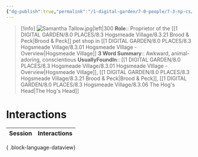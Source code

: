 ```yaml
---
{"dg-publish":true,"permalink":"/1-digital-garden/7-0-people/7-3-np-cs/samantha-tallow/","tags":["#person","#hogsmeade","#hogsmeade-resident","#shopkeeper"]}
---
```


>[!info] 
>![Samantha Tallow.jpg|left|300](/img/user/1%20DIGITAL%20GARDEN/7.0%20PEOPLE/7.3%20NPCs/Headshots/Samantha%20Tallow.jpg)
>**Role**:: Proprietor of the [[1 DIGITAL GARDEN/8.0 PLACES/8.3 Hogsmeade Village/8.3.21 Brood & Peck\|Brood & Peck]] pet shop in [[1 DIGITAL GARDEN/8.0 PLACES/8.3 Hogsmeade Village/8.3.01 Hogsmeade VIllage - Overview\|Hogsmeade Village]]
>**3 Word Summary**:: Awkward, animal-adoring, conscientious
>**UsuallyFoundIn**:: [[1 DIGITAL GARDEN/8.0 PLACES/8.3 Hogsmeade Village/8.3.01 Hogsmeade VIllage - Overview\|Hogsmeade Village]], [[1 DIGITAL GARDEN/8.0 PLACES/8.3 Hogsmeade Village/8.3.21 Brood & Peck\|Brood & Peck]], [[1 DIGITAL GARDEN/8.0 PLACES/8.3 Hogsmeade Village/8.3.06 The Hog's Head\|The Hog's Head]]

# Interactions

| Session | Interactions |
| ------- | ------------ |

{ .block-language-dataview}
